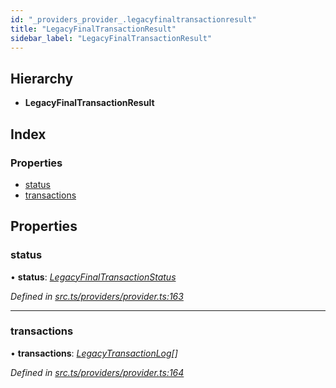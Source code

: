 ```yaml
---
id: "_providers_provider_.legacyfinaltransactionresult"
title: "LegacyFinalTransactionResult"
sidebar_label: "LegacyFinalTransactionResult"
---
```


## Hierarchy

* **LegacyFinalTransactionResult**

## Index

### Properties

* [status](_providers_provider_.legacyfinaltransactionresult.md#status)
* [transactions](_providers_provider_.legacyfinaltransactionresult.md#transactions)

## Properties

###  status

• **status**: *[LegacyFinalTransactionStatus](../enums/_providers_provider_.legacyfinaltransactionstatus.md)*

*Defined in [src.ts/providers/provider.ts:163](https://github.com/nearprotocol/nearlib/blob/06c3a45/src.ts/providers/provider.ts#L163)*

___

###  transactions

• **transactions**: *[LegacyTransactionLog](_providers_provider_.legacytransactionlog.md)[]*

*Defined in [src.ts/providers/provider.ts:164](https://github.com/nearprotocol/nearlib/blob/06c3a45/src.ts/providers/provider.ts#L164)*
